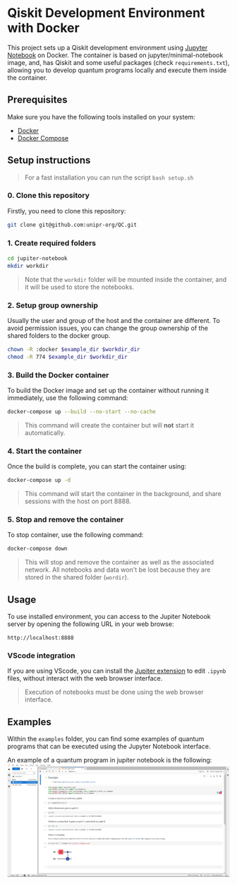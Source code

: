 # Qiskit Development Environment with Docker

This project sets up a Qiskit development environment using [Jupyter Notebook](https://jupyter.org) on Docker. The container is based on jupyter/minimal-notebook image, and, has Qiskit and some useful packages (check `requirements.txt`), allowing you to develop quantum programs locally and execute them inside the container.

## Prerequisites

Make sure you have the following tools installed on your system:

-   [Docker](https://docs.docker.com/get-docker/)
-   [Docker Compose](https://docs.docker.com/compose/install/)

## Setup instructions

> For a fast installation you can run the script `bash setup.sh`

### 0. Clone this repository

Firstly, you need to clone this repository:

```bash
git clone git@github.com:unipr-org/QC.git
```

### 1. Create required folders

```bash
cd jupiter-notebook
mkdir workdir
```

> Note that the `workdir` folder will be mounted inside the container, and it will be used to store the notebooks.


### 2. Setup group ownership

Usually the user and group of the host and the container are different. To avoid permission issues, you can change the group ownership of the shared folders to the docker group.

```bash
chown -R :docker $example_dir $workdir_dir
chmod -R 774 $example_dir $workdir_dir
```

### 3. Build the Docker container

To build the Docker image and set up the container without running it immediately, use the following command:

```bash
docker-compose up --build --no-start --no-cache
```

> This command will create the container but will **not** start it automatically.

### 4. Start the container

Once the build is complete, you can start the container using:

```bash
docker-compose up -d
```

> This command will start the container in the background, and share sessions with the host on port 8888.

### 5. Stop and remove the container

To stop container, use the following command:

```bash
docker-compose down
```

> This will stop and remove the container as well as the associated network. All notebooks and data won't be lost because they are stored in the shared folder (`wordir`).

## Usage

To use installed environment, you can access to the Jupiter Notebook server by opening the following URL in your web browse:
```
http://localhost:8888
```


### VScode integration

If you are using VScode, you can install the [Jupiter extension](https://marketplace.visualstudio.com/items?itemName=ms-toolsai.jupyter) to edit `.ipynb` files, without interact with the web browser interface.

> Execution of notebooks must be done using the web browser interface.


## Examples

Within the `examples` folder, you can find some examples of quantum programs that can be executed using the Jupyter Notebook interface.

An example of a quantum program in jupiter notebook is the following:
![hello_qiskit image](docs/hello_qiskit.png)